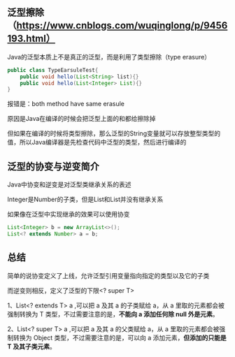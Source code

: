 

## 泛型擦除（https://www.cnblogs.com/wuqinglong/p/9456193.html）

Java的泛型本质上不是真正的泛型，而是利用了类型擦除（type erasure）

```java
public class TypeEarsuleTest{
	public void hello(List<String> list){}
	public void hello(List<Integer> List){}
}
```

报错是：both method have same erasule

原因是Java在编译的时候会把泛型上面的<String>和<Integer>都给擦除掉

但如果在编译的时候将类型擦除，那么泛型的String变量就可以存放整型类型的值，所以Java编译器是先检查代码中泛型的类型，然后进行编译的

## 泛型的协变与逆变简介

Java中协变和逆变是对泛型类继承关系的表述

Integer是Number的子类，但是List<Integer>和List<Number>并没有继承关系

如果像在泛型中实现继承的效果可以使用协变

```java
List<Integer> b = new ArrayList<>();
List<? extends Number> a = b;
```

## 总结

简单的说协变定义了上线，允许泛型引用变量指向指定的类型以及它的子类

而逆变则相反，定义了泛型的下限<? super T>

1、List<? extends T> a ,可以把 a 及其 a 的子类赋给 a，从 a 里取的元素都会被强制转换为 T 类型，不过需要注意的是，**不能向 a 添加任何除 null 外是元素**。

2、List<? super T> a ,可以把 a 及其 a 的父类赋给 a，从 a 里取的元素都会被强制转换为 Object 类型，不过需要注意的是，可以向 a 添加元素，**但添加的只能是 T 及其子类元素**。
